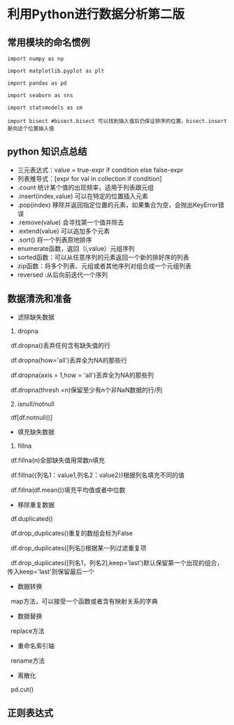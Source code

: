 # 利用Python进行数据分析第二版
## 常用模块的命名惯例
```
import numpy as np

import matplotlib.pyplot as plt

import pandas as pd

import seaborn as sns

import statsmodels as sm

import bisect #bisect.bisect 可以找到插入值后仍保证排序的位置，bisect.insort是向这个位置插入值
```
## python 知识点总结

-  三元表达式：value = true-expr if condition else false-expr
- 列表推导式：[expr for val in collection if condition]
- .count 统计某个值的出现频率，适用于列表跟元组
- .insert(index,value) 可以在特定的位置插入元素
- .pop(index) 移除并返回指定位置的元素，如果集合为空，会抛出KeyError错误
- .remove(value) 会寻找第一个值并除去
- .extend(value) 可以追加多个元素
- .sort() 将一个列表原地排序
- enumerate函数，返回（i,value）元组序列
- sorted函数：可以从任意序列的元素返回一个新的排好序的列表
- zip函数：将多个列表、元组或者其他序列对组合成一个元组列表
- reversed :从后向前迭代一个序列
## 数据清洗和准备
- 滤除缺失数据
1. dropna  

 &nbsp;  df.dropna()丢弃任何含有缺失值的行

 &nbsp; df.dropna(how='all')丢弃全为NA的那些行

 &nbsp; df.dropna(axis = 1,how = 'all')丢弃全为NA的那些列

 &nbsp; df.dropna(thresh =n)保留至少有n个非NaN数据的行/列

2. isnull/notnull

 &nbsp; df\[df.notnull()]
- 填充缺失数据

1. fillna

 &nbsp; df.fillna(n)全部缺失值用常数n填充

 &nbsp; df.fillna({列名1：value1,列名2：value2})根据列名填充不同的值

 &nbsp; df.fillna(df.mean())填充平均值或者中位数

- 移除重复数据

 &nbsp; df.duplicated()

 &nbsp; df.drop_duplicates()重复的数组会标为False

 &nbsp; df.drop_duplicates([列名])根据某一列过滤重复项

 &nbsp; df.drop_duplicates(\[列名1，列名2],keep='last')默认保留第一个出现的组合，传入keep='last'则保留最后一个
- 数据转换

 &nbsp; map方法，可以接受一个函数或者含有映射关系的字典

- 数据替换

 &nbsp; replace方法

- 重命名索引轴

 &nbsp; rename方法

- 离散化

 &nbsp; pd.cut()

## 正则表达式
